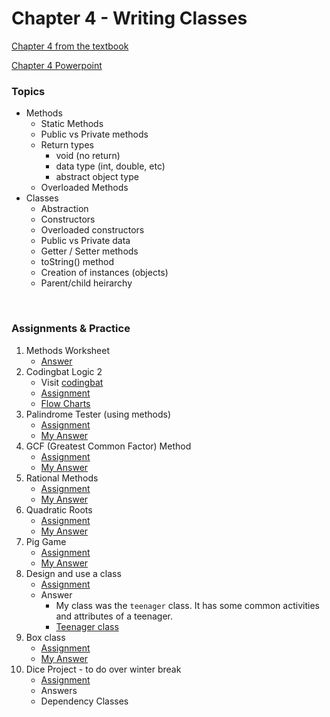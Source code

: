# Chapter 4 - Writing Classes

[Chapter 4 from the textbook](./JSS_ch4.pdf)

[Chapter 4 Powerpoint](./JSS_ch4_ppt.pdf)

### Topics
- Methods
    - Static Methods
    - Public vs Private methods
    - Return types
        - void (no return)
        - data type (int, double, etc)
        - abstract object type
    - Overloaded Methods
- Classes
    - Abstraction
    - Constructors
    - Overloaded constructors
    - Public vs Private data
    - Getter / Setter methods
    - toString() method
    - Creation of instances (objects)
    - Parent/child heirarchy


<br>

### Assignments & Practice

1. Methods Worksheet
    - [Answer](./Ch4_Answers/APCSA_WritingMethods_2021.pdf)
2. Codingbat Logic 2
    - Visit [codingbat](https://codingbat.com)
    - [Assignment](./Ch4_Assignments/Codingbat_logic2.png)
    - [Flow Charts](./Ch4_Answers/APCSA_CodingBat2Flow_2021.pdf)
3. Palindrome Tester (using methods)
    - [Assignment](./Ch4_Assignments/PalindromeTester_Complete_Description.pdf)
    - [My Answer](./Ch4_Answers/src/ch4/PalindromeTester.java)
4. GCF (Greatest Common Factor) Method
    - [Assignment](./Ch4_Assignments/GCF.jpg)
    - [My Answer](./Ch4_Answers/src/ch4/GCF.java)
5. Rational Methods
    - [Assignment](./Ch4_Assignments/RationalOperations_Complete_Description.pdf)
    - [My Answer](./Ch4_Answers/src/ch4/RationalOperations.java)
6. Quadratic Roots
    - [Assignment](./Ch4_Assignments/QuadraticRoots.pdf)
    - [My Answer](./Ch4_Answers/src/ch4/Quadratic.java)
7. Pig Game
    - [Assignment](./Ch4_Assignments/Pig_Game_Complete_Descripton.pdf)
    - [My Answer](./Ch4_Answers/src/ch4/PigGame.java)
8. Design and use a class
    - [Assignment](./Ch4_Assignments/Design_your_own_class.pdf)
    - Answer
        - My class was the ```teenager``` class. It has some common activities and attributes of a teenager.
        - [Teenager class](./Ch4_Answers/src/ch4/Teenager.java)
9. Box class
    - [Assignment](./Ch4_Assignments/BoxClass.jpg)
    - [My Answer](./Ch4_Answers/src/ch4/Box.java)
10. Dice Project - to do over winter break
    - [Assignment](./Ch4_Assignments/Programs_using_Dice.pdf)
    - Answers
    - Dependency Classes